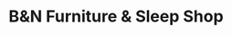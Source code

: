 ---
title: "B&N Furniture & Sleep Shop"
url: /southampton/bandn-furniture-and-sleep-shop/
shop: furniture
---